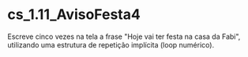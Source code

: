 # cs_1.11_AvisoFesta4
Escreve cinco vezes na tela a frase "Hoje vai ter festa na casa da Fabi", utilizando uma estrutura de repetição implícita (loop numérico). 
